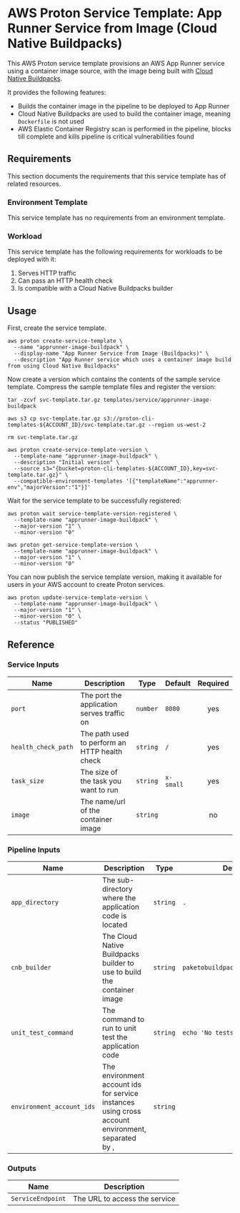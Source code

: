 # AWS Proton Service Template: App Runner Service from Image (Cloud Native Buildpacks)

This AWS Proton service template provisions an AWS App Runner service using a container image source, with the image being built with [Cloud Native Buildpacks](https://buildpacks.io).

It provides the following features:
* Builds the container image in the pipeline to be deployed to App Runner
* Cloud Native Buildpacks are used to build the container image, meaning `Dockerfile` is not used
* AWS Elastic Container Registry scan is performed in the pipeline, blocks till complete and kills pipeline is critical vulnerabilities found

## Requirements

This section documents the requirements that this service template has of related resources.

### Environment Template

This service template has no requirements from an environment template.

### Workload

This service template has the following requirements for workloads to be deployed with it:
1. Serves HTTP traffic
1. Can pass an HTTP health check
1. Is compatible with a Cloud Native Buildpacks builder

## Usage

First, create the service template.

```
aws proton create-service-template \
  --name "apprunner-image-buildpack" \
  --display-name "App Runner Service from Image (Buildpacks)" \
  --description "App Runner service which uses a container image build from using Cloud Native Buildpacks"
```

Now create a version which contains the contents of the sample service template. Compress the sample template files and register the version:

```
tar -zcvf svc-template.tar.gz templates/service/apprunner-image-buildpack

aws s3 cp svc-template.tar.gz s3://proton-cli-templates-${ACCOUNT_ID}/svc-template.tar.gz --region us-west-2

rm svc-template.tar.gz

aws proton create-service-template-version \
  --template-name "apprunner-image-buildpack" \
  --description "Initial version" \
  --source s3="{bucket=proton-cli-templates-${ACCOUNT_ID},key=svc-template.tar.gz}" \
  --compatible-environment-templates '[{"templateName":"apprunner-env","majorVersion":"1"}]'
```

Wait for the service template to be successfully registered:

```
aws proton wait service-template-version-registered \
  --template-name "apprunner-image-buildpack" \
  --major-version "1" \
  --minor-version "0"
  
aws proton get-service-template-version \
  --template-name "apprunner-image-buildpack" \
  --major-version "1" \
  --minor-version "0"
```

You can now publish the service template version, making it available for users in your AWS account to create Proton services.

```
aws proton update-service-template-version \
  --template-name "apprunner-image-buildpack" \
  --major-version "1" \
  --minor-version "0" \
  --status "PUBLISHED"
```

## Reference

### Service Inputs

| Name | Description | Type | Default | Required |
|------|-------------|------|---------|:-----:|
| `port` | The port the application serves traffic on | `number` | `8080` | yes |
| `health_check_path` | The path used to perform an HTTP health check | `string` | `/` | yes |
| `task_size` | The size of the task you want to run | `string` | `x-small` | yes |
| `image` | The name/url of the container image | `string` |  | no |

### Pipeline Inputs

| Name | Description | Type | Default | Required |
|------|-------------|------|---------|:-----:|
| `app_directory` | The sub-directory where the application code is located | `string` | `.` | yes |
| `cnb_builder` | The Cloud Native Buildpacks builder to use to build the container image | `string` | `paketobuildpacks/builder:full` | yes |
| `unit_test_command` | The command to run to unit test the application code | `string` | `echo 'No tests'` | yes |
| `environment_account_ids` | The environment account ids for service instances using cross account environment, separated by , | `string` |  | yes |

### Outputs

| Name | Description |
|------|-------------|
| `ServiceEndpoint` | The URL to access the service |
